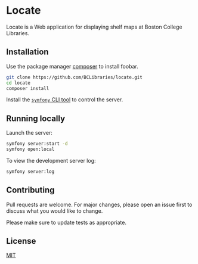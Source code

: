 # Locate

Locate is a Web application for displaying shelf maps at Boston College Libraries.

## Installation

Use the package manager [composer](https://getcomposer.org/) to install foobar.

```bash
git clone https://github.com/BCLibraries/locate.git
cd locate
composer install
```

Install the [`symfony` CLI tool](https://symfony.com/download) to control the server.

## Running locally

Launch the server:

```bash
symfony server:start -d
symfony open:local
```

To view the development server log:

```bash
symfony server:log
```

## Contributing
Pull requests are welcome. For major changes, please open an issue first to discuss what you would like to change.

Please make sure to update tests as appropriate.

## License
[MIT](https://choosealicense.com/licenses/mit/)